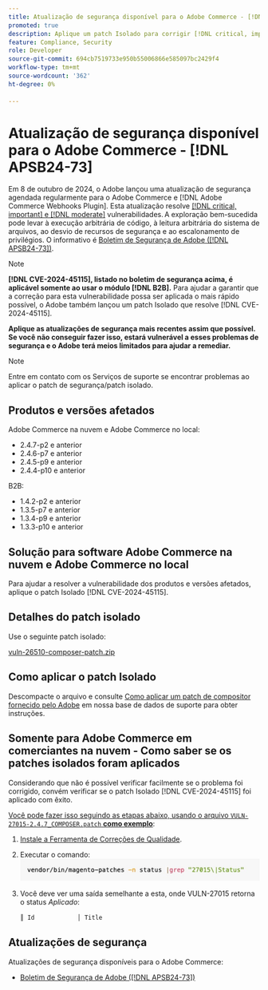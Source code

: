 ```yaml
---
title: Atualização de segurança disponível para o Adobe Commerce - [!DNL APSB24-73]
promoted: true
description: Aplique um patch Isolado para corrigir [!DNL critical, important, and moderate vulnerabilities] instâncias do Adobe Commerce 2.4.7-p2, 2.4.6-p7, 2.4.5-p9, 2.4.4-p10 e versões anteriores que estejam executando apenas o módulo  [!DNL B2B] .
feature: Compliance, Security
role: Developer
source-git-commit: 694cb7519733e950b55006866e585097bc2429f4
workflow-type: tm+mt
source-wordcount: '362'
ht-degree: 0%

---
```


# Atualização de segurança disponível para o Adobe Commerce - [!DNL APSB24-73]

Em 8 de outubro de 2024, o Adobe lançou uma atualização de segurança agendada regularmente para o Adobe Commerce e [!DNL Adobe Commerce Webhooks Plugin].
Esta atualização resolve [[!DNL critical, important] e  [!DNL moderate]](https://helpx.adobe.com/security/severity-ratings.html) vulnerabilidades. A exploração bem-sucedida pode levar à execução arbitrária de código, à leitura arbitrária do sistema de arquivos, ao desvio de recursos de segurança e ao escalonamento de privilégios. O informativo é [Boletim de Segurança de Adobe ([!DNL APSB24-73])](https://helpx.adobe.com/security/products/magento/apsb24-73.html).

>[!NOTE]
>
>**[!DNL CVE-2024-45115], listado no boletim de segurança acima, é aplicável somente ao usar o módulo [!DNL B2B].** Para ajudar a garantir que a correção para esta vulnerabilidade possa ser aplicada o mais rápido possível, o Adobe também lançou um patch Isolado que resolve [!DNL CVE-2024-45115].

**Aplique as atualizações de segurança mais recentes assim que possível. Se você não conseguir fazer isso, estará vulnerável a esses problemas de segurança e o Adobe terá meios limitados para ajudar a remediar.**

>[!NOTE]
>
>Entre em contato com os Serviços de suporte se encontrar problemas ao aplicar o patch de segurança/patch isolado.

## Produtos e versões afetados

Adobe Commerce na nuvem e Adobe Commerce no local:

* 2.4.7-p2 e anterior
* 2.4.6-p7 e anterior
* 2.4.5-p9 e anterior
* 2.4.4-p10 e anterior

B2B:

* 1.4.2-p2 e anterior
* 1.3.5-p7 e anterior
* 1.3.4-p9 e anterior
* 1.3.3-p10 e anterior


## Solução para software Adobe Commerce na nuvem e Adobe Commerce no local

Para ajudar a resolver a vulnerabilidade dos produtos e versões afetados, aplique o patch Isolado [!DNL CVE-2024-45115].

## Detalhes do patch isolado

Use o seguinte patch isolado:

[vuln-26510-composer-patch.zip](assets/vuln-26510-composer-patch.zip)

## Como aplicar o patch Isolado

Descompacte o arquivo e consulte [Como aplicar um patch de compositor fornecido pelo Adobe](https://experienceleague.adobe.com/docs/commerce-knowledge-base/kb/how-to/how-to-apply-a-composer-patch-provided-by-magento.html) em nossa base de dados de suporte para obter instruções.

## Somente para Adobe Commerce em comerciantes na nuvem - Como saber se os patches isolados foram aplicados

Considerando que não é possível verificar facilmente se o problema foi corrigido, convém verificar se o patch Isolado [!DNL CVE-2024-45115] foi aplicado com êxito.

<u>Você pode fazer isso seguindo as etapas abaixo, usando o arquivo `VULN-27015-2.4.7_COMPOSER.patch` **como exemplo**</u>:

1. [Instale a Ferramenta de Correções de Qualidade](https://experienceleague.adobe.com/docs/commerce-operations/tools/quality-patches-tool/usage.html).
1. Executar o comando:<br>
   ![cve-2024-34102-tell-if-patch-plied-code](assets/cve-2024-34102-tell-if-patch-applied-code.png)
1. Você deve ver uma saída semelhante a esta, onde VULN-27015 retorna o status *Aplicado*:

   ```bash
   ║ Id            │ Title                                                        │ Category        │ Origin                 │ Status      │ Details                                          ║ ║ N/A           │ ../m2-hotfixes/VULN-27015-2.4.7_COMPOSER_patch.patch      │ Other           │ Local                  │ Applied     │ Patch type: Custom                                
   ```

<!-- For Step 2:
     ```bash
    vendor/bin/magento-patches -n status |grep "27015\|Status"
     ```
-->

## Atualizações de segurança

Atualizações de segurança disponíveis para o Adobe Commerce:

* [Boletim de Segurança de Adobe ([!DNL APSB24-73])](https://helpx.adobe.com/security/products/magento/apsb24-73.html)
